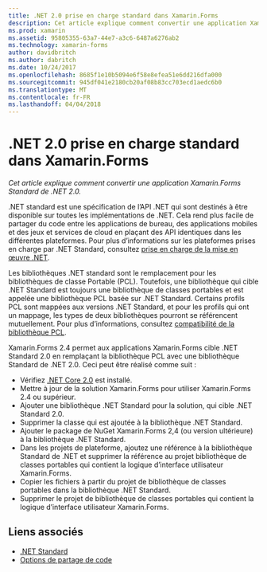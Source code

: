 ```yaml
---
title: .NET 2.0 prise en charge standard dans Xamarin.Forms
description: Cet article explique comment convertir une application Xamarin.Forms Standard de .NET 2.0.
ms.prod: xamarin
ms.assetid: 95805355-63a7-44e7-a3c6-6487a6276ab2
ms.technology: xamarin-forms
author: davidbritch
ms.author: dabritch
ms.date: 10/24/2017
ms.openlocfilehash: 8685f1e10b5094e6f58e8efea51e6dd216dfa000
ms.sourcegitcommit: 945df041e2180cb20af08b83cc703ecd1aedc6b0
ms.translationtype: MT
ms.contentlocale: fr-FR
ms.lasthandoff: 04/04/2018
---
```

# <a name="net-standard-20-support-in-xamarinforms"></a>.NET 2.0 prise en charge standard dans Xamarin.Forms

_Cet article explique comment convertir une application Xamarin.Forms Standard de .NET 2.0._

.NET standard est une spécification de l’API .NET qui sont destinés à être disponible sur toutes les implémentations de .NET. Cela rend plus facile de partager du code entre les applications de bureau, des applications mobiles et des jeux et services de cloud en plaçant des API identiques dans les différentes plateformes. Pour plus d’informations sur les plateformes prises en charge par .NET Standard, consultez [prise en charge de la mise en œuvre .NET](/dotnet/standard/net-standard#net-implementation-support/).

Les bibliothèques .NET standard sont le remplacement pour les bibliothèques de classe Portable (PCL). Toutefois, une bibliothèque qui cible .NET Standard est toujours une bibliothèque de classes portables et est appelée une bibliothèque PCL basée sur .NET Standard. Certains profils PCL sont mappées aux versions .NET Standard, et pour les profils qui ont un mappage, les types de deux bibliothèques pourront se référencent mutuellement. Pour plus d’informations, consultez [compatibilité de la bibliothèque PCL](/dotnet/standard/net-standard#pcl-compatibility).

Xamarin.Forms 2.4 permet aux applications Xamarin.Forms cible .NET Standard 2.0 en remplaçant la bibliothèque PCL avec une bibliothèque Standard de .NET 2.0. Ceci peut être réalisé comme suit :

- Vérifiez [.NET Core 2.0](https://www.microsoft.com/net/download/core) est installé.
- Mettre à jour de la solution Xamarin.Forms pour utiliser Xamarin.Forms 2.4 ou supérieur.
- Ajouter une bibliothèque .NET Standard pour la solution, qui cible .NET Standard 2.0.
- Supprimer la classe qui est ajoutée à la bibliothèque .NET Standard.
- Ajouter le package de NuGet Xamarin.Forms 2,4 (ou version ultérieure) à la bibliothèque .NET Standard.
- Dans les projets de plateforme, ajoutez une référence à la bibliothèque Standard de .NET et supprimer la référence au projet bibliothèque de classes portables qui contient la logique d’interface utilisateur Xamarin.Forms.
- Copier les fichiers à partir du projet de bibliothèque de classes portables dans la bibliothèque .NET Standard.
- Supprimer le projet de bibliothèque de classes portables qui contient la logique d’interface utilisateur Xamarin.Forms.


## <a name="related-links"></a>Liens associés

- [.NET Standard](~/cross-platform/app-fundamentals/net-standard.md)
- [Options de partage de code](~/cross-platform/app-fundamentals/code-sharing.md)
